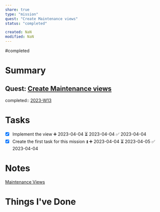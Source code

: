 ```yaml
---
share: true
type: "mission"
quest: "Create Maintenance views"
status: "completed"

created: NaN 
modified: NaN
---
```

#completed 
# Summary
## Quest: [Create Maintenance views](./Create%20Maintenance%20views.md)
completed:: [2023-W13](./2023-W13.md)
# Tasks
- [x] Implement the view ➕ 2023-04-04 ⏳ 2023-04-04 ✅ 2023-04-04
- [x] Create the first task for this mission ⏫ ➕ 2023-04-04 ⏳ 2023-04-05 ✅ 2023-04-04

# Notes
[Maintenance Views](./Maintenance%20Views.md)
# Things I've Done